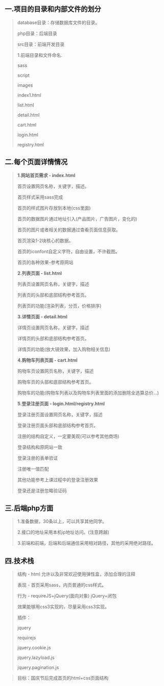 ## 一.项目的目录和内部文件的划分

> database目录：存储数据库文件的目录。
>
> php目录：后端目录
>
> src目录：前端开发目录
>
> 1.前端目录和文件命名.
>
> sass
>
> script
>
> images
>
> index1.html 
>
> list.html
>
> detail.html
>
> cart.html
>
> login.html
>
> registry.html 

## 二.每个页面详情情况

> **1.网站首页需求 - index.html**
>
> 首页设置网页名称，关键字，描述。
>
> 首页样式采用sass完成
>
> 首页的样式图片存放到本地(css里面)
>
> 首页的数据图片通过地址引入(产品图片，广告图片，变化的)
>
> 首页的图片或者相关的数据通过查看页面信息获取。
>
> 首页渲染1-2块核心的数据。
>
> 首页的iconfont自定义字符，自由设置，不许截图。
>
> 首页的各种效果-参考原网站
>
> **2.列表页面 - list.html**
>
> 列表页设置网页名称，关键字，描述
>
> 列表页的头部和底部结构参考首页。
>
> 列表页的功能(渲染列表，分页，价格排序)
>
> **3.详情页面 - detail.html**
>
> 详情页设置网页名称，关键字，描述
>
> 详情页的头部和底部结构参考首页。
>
> 详情页的功能(放大镜效果，加入购物相关信息)
>
> **4.购物车列表页面 - cart.html**
>
> 购物车页设置网页名称，关键字，描述
>
> 购物车页的头部和底部结构参考首页。
>
> 购物车的功能(购物车列表以及购物车列表里面的添加删除全选算总价...)
>
> **5.登录注册页面 - login.html/registry.html**
>
> 登录注册页面设置网页名称，关键字，描述
>
> 登录注册页面头部和底部结构参考首页。
>
> 注册的结构自定义，一定要美观(可以参考其他商场)
>
> 登录结构和原网站一致
>
> 登录注册的表单验证
>
> 注册唯一值匹配
>
> 其他功能参考上课过程中的登录注册效果
>
> 登录还是注册忽略验证码
>
> 
>
> 

## 三.后端php方面

> 1.准备数据，30条以上，可以共享其他同学。
>
> 2.接口的地址采用本机ip地址访问。(注意跨越)
>
> 3.前端和前端，后端和后端通信采用相对路径，其他的采用绝对路径。



## 四.技术栈

> 结构 - html 允许以及非常欢迎使用弹性盒，添加合理的注释
>
> 表现 - 首页采用sass，内页普通的css样式。
>
> 行为 - requireJS+jQuery(面向对象)       jQuery+闭包
>
> 效果能够用css3实现的，尽量采用css3实现。
>
> 
>
> 插件：
>
> jquery
>
> requirejs
>
> jquery.cookie.js
>
> jquery.lazyload.js
>
> jquery.pagination.js



> 目标：国庆节后完成首页的html+css页面结构




